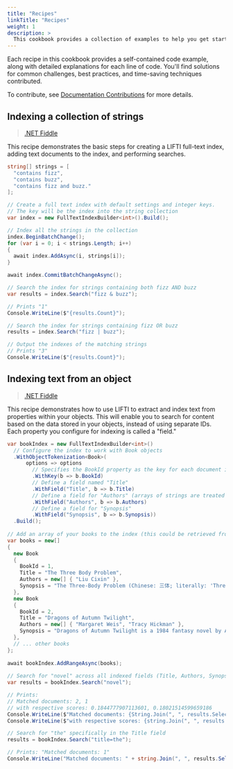 ```yaml
---
title: "Recipes"
linkTitle: "Recipes"
weight: 1
description: >
  This cookbook provides a collection of examples to help you get started with LIFTI. Whether you're building a search engine, a knowledge base, or any application that deals with large volumes of textual data, these recipes will guide you through common tasks and scenarios.
---
```


Each recipe in this cookbook provides a self-contained code example, along with detailed explanations for each line of code. You'll find solutions for common challenges, best practices, and time-saving techniques contributed.

To contribute, see [Documentation Contributions](https://github.com/mikegoatly/lifti?tab=readme-ov-file#contribute) for more details.

## Indexing a collection of strings

> [.NET Fiddle](https://dotnetfiddle.net/ih1O1X)

This recipe demonstrates the basic steps for creating a LIFTI full-text index, adding text documents to the index, and performing searches.

```csharp
string[] strings = [
  "contains fizz",
  "contains buzz",
  "contains fizz and buzz."
];

// Create a full text index with default settings and integer keys.
// The key will be the index into the string collection
var index = new FullTextIndexBuilder<int>().Build();

// Index all the strings in the collection
index.BeginBatchChange();
for (var i = 0; i < strings.Length; i++) 
{
  await index.AddAsync(i, strings[i]);
}

await index.CommitBatchChangeAsync();

// Search the index for strings containing both fizz AND buzz
var results = index.Search("fizz & buzz");

// Prints "1"
Console.WriteLine($"{results.Count}");

// Search the index for strings containing fizz OR buzz
results = index.Search("fizz | buzz");

// Output the indexes of the matching strings
// Prints "3"
Console.WriteLine($"{results.Count}");
```

## Indexing text from an object

> [.NET Fiddle](https://dotnetfiddle.net/d6bq05)

This recipe demonstrates how to use LIFTI to extract and index text from properties within your objects. This will enable you to search for content based on the data stored in your objects, instead of using separate IDs. Each property you configure for indexing is called a "field."

```csharp
var bookIndex = new FullTextIndexBuilder<int>()
  // Configure the index to work with Book objects
  .WithObjectTokenization<Book>(
      options => options
        // Specifies the BookId property as the key for each document in the index.
        .WithKey(b => b.BookId)
        // Define a field named "Title"
        .WithField("Title", b => b.Title)
        // Define a field for "Authors" (arrays of strings are treated as a single body of text)
        .WithField("Authors", b => b.Authors)
        // Define a field for "Synopsis"
        .WithField("Synopsis", b => b.Synopsis))
  .Build();
    
// Add an array of your books to the index (this could be retrieved from a database, file, etc.)
var books = new[]
{
  new Book
  {
    BookId = 1,
    Title = "The Three Body Problem",
    Authors = new[] { "Liu Cixin" },
    Synopsis = "The Three-Body Problem (Chinese: 三体; literally: 'Three-Body'; pinyin: sān tǐ) is a hard science fiction novel..."
  },
  new Book
  {
    BookId = 2,
    Title = "Dragons of Autumn Twilight",
    Authors = new[] { "Margaret Weis", "Tracy Hickman" },
    Synopsis = "Dragons of Autumn Twilight is a 1984 fantasy novel by American writers Margaret Weis and Tracy Hickman..."
  },
  // ... other books
};
  
await bookIndex.AddRangeAsync(books);
  
// Search for "novel" across all indexed fields (Title, Authors, Synopsis)
var results = bookIndex.Search("novel");

// Prints:
// Matched documents: 2, 1
// with respective scores: 0.1844777907113601, 0.18021514599659186
Console.WriteLine($"Matched documents: {String.Join(", ", results.Select(i => i.Key))}");
Console.WriteLine($"with respective scores: {string.Join(", ", results.Select(i => i.Score))}");

// Search for "the" specifically in the Title field
results = bookIndex.Search("title=the");

// Prints: "Matched documents: 1"
Console.WriteLine("Matched documents: " + string.Join(", ", results.Select(i => i.Key)));
```
